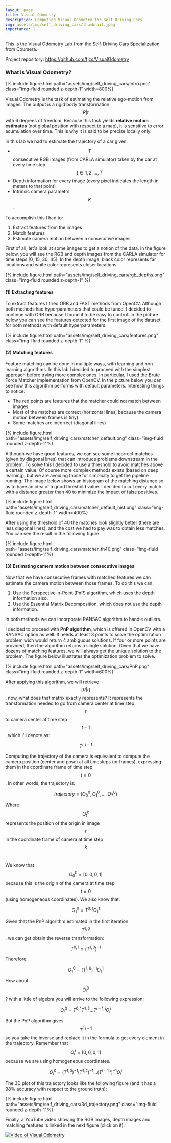 ```yaml
---
layout: page
title: Visual Odometry
description: Computing Visual Odometry for Self-Driving Cars
img: assets/img/self_driving_cars/thumbnail.jpeg
importance: 1
---
```


This is the Visual Odometry Lab from the Self-Driving Cars Specialization from Coursera.

Project repository: <https://github.com/fjzs/VisualOdometry>

### **What is Visual Odometry?**

<div class="row"><div class="col-sm mt-3 mt-md-0 text-center">
    {% include figure.html path="assets/img/self_driving_cars/Intro.png" class="img-fluid rounded z-depth-1" width=800%}
</div></div>


Visual Odometry is the task of estimating the relative ego-motion from images. The output is a rigid body transformation 
$$R|t$$ with 6 degrees of freedom. Because this task yields **relative motion estimates** (not global position with respect to a map), it is sensitive to error acumulation over time. This is why it is said to be precise locally only.


In this lab we had to estimate the trajectory of a car given:
* $$T$$ consecutive RGB images (from CARLA simulator) taken by the car at every time step $$t\in{1,2,...,T}$$
* Depth information for every image (every pixel indicates the length in meters to that point)
* Intrinsic camera parametrs $$K$$.

To accomplish this I had to:
1. Extract features from the images
2. Match features
3. Estimate camera motion between a consecutive images

First of all, let's look at some images to get a notion of the data. In the figure below, you will see the RGB and depth images from the CARLA simulator for time steps [0, 15, 30, 45]. In the depth image, black color represents far locations and white color represents closer locations.
<div class="row"><div class="col-sm mt-3 mt-md-0 text-center">
    {% include figure.html path="assets/img/self_driving_cars/rgb_depths.png" class="img-fluid rounded z-depth-1" %}
</div></div>

#### (1) Extracting features
To extract features I tried ORB and FAST methods from OpenCV. Although both methods had hyperparameters that could be tuned, I decided to continue with ORB because I found it to be easy to control. In the picture below you can see the features detected for the first image of the dataset for both methods with default hyperparameters.
<div class="row"><div class="col-sm mt-3 mt-md-0">
    {% include figure.html path="assets/img/self_driving_cars/features.png" class="img-fluid rounded z-depth-1" %}
</div></div>

#### (2) Matching features
Feature matching can be done in multiple ways, with learning and non-learning algorithms. In this lab I decided to proceed with the simplest approach before trying more complex ones. In particular, I used the Brute Force Matcher implementation from OpenCV. In the picture below you can see how this algorithm performs with default parameters. Interesting things to notice:
* The red points are features that the matcher could not match between images
* Most of the matches are correct (horizontal lines, because the camera motion between frames is tiny)
* Some matches are incorrect (diagonal lines)

<div class="row"><div class="col-sm mt-3 mt-md-0">
    {% include figure.html path="assets/img/self_driving_cars/matcher_default.png" class="img-fluid rounded z-depth-1"%}
</div></div>

Although we have good features, we can see some incorrect matches (given by diagonal lines) that can introduce problems downstream in the problem. To solve this I decided to use a threshold to avoid matches above a certain value. Of course more complex methods exists (based on deep learning), but we are avoiding those for simplicity to get the pipeline running. The image below shows an histogram of the matching distance so as to have an idea of a good threshold value. I decided to cut every match with a distance greater than 40 to minimize the impact of false positives.

<div class="row"><div class="col-sm mt-3 mt-md-0 text-center">
    {% include figure.html path="assets/img/self_driving_cars/matcher_default_hist.png" class="img-fluid rounded z-depth-1" width=400%}
</div></div>

After using the threshold of 40 the matches look slightly better (there are less diagonal lines), and the cost we had to pay was to obtain less matches. You can see the result in the following figure.

<div class="row"><div class="col-sm mt-3 mt-md-0 text-center">
    {% include figure.html path="assets/img/self_driving_cars/matcher_th40.png" class="img-fluid rounded z-depth-1"%}
</div></div>

#### (3) Estimating camera motion between consecutive images
Now that we have consecutive frames with matched features we can estimate the camera motion between those frames. To do this we can:
1. Use the Perspective-n-Point (PnP) algorithm, which uses the depth information also.
2. Use the Essential Matrix Decomposition, which does not use the depth information.

In both methods we can incorporate RANSAC algorithm to handle outliers.

I decided to proceed with **PnP algorithm**, which is offered in OpenCV with a RANSAC option as well. It needs at least 3 points to solve the optimization problem wich would return 4 ambiguous solutions. If four or more points are provided, then the algorithm returns a single solution. Given that we have dozens of matching features, we will always get the unique solution to the problem. The figure below illustrates the optimization problem to solve.
<div class="row"><div class="col-sm mt-3 mt-md-0 text-center">
    {% include figure.html path="assets/img/self_driving_cars/PnP.png" class="img-fluid rounded z-depth-1" width=600%}
</div></div>

After applying this algorithm, we will retrieve $$[R|t]$$, now, what does that matrix exactly represents?
It represents the transformation needed to go from camera center at time step $$t$$ to camera center at time step $$t-1$$, which I'll denote as:

$$T^{t, t-1}$$

Computing the trajectory of the camera is equivalent to compute the camera position (center and pose) at all timesteps (or frames), expressing them in the coordinate frame of time step $$t=0$$. In other words, the trajectory is:

$$trajectory=(O_0^0, O_1^0,...,O_T^0)$$

Where $$O_t^k$$ represents the position of the origin in image $$t$$ in the coordinate frame of camera at time step $$k$$.

We know that $$O_0^0=[0,0,0,1]$$ because this is the origin of the camera at time step $$t=0$$ (using homogeneous coordinates). We also know that:

$$O_1^0=T^{0,1}O_1^1$$

Given that the PnP algorithm estimated in the first iteration $$T^{1,0}$$, we can get obtain the reverse transformation:

$$T^{0,1}=(T^{1,0})^{-1}$$

Therefore:

$$O_1^0 =(T^{1,0})^{-1}O_1^1$$

How about $$O^0_i$$? with a little of algebra you will arrive to the following expression:

$$O_i^0 = T^{0,1}T^{1,2}...T^{i-1,i}O_i^i$$

But the PnP algorithm gives $$T^{i,i-1}$$ so you take the inverse and replace it in the formula to get every element in the trajectory. Remember that $$O_i^i=[0,0,0,1]$$ because we are using homogeneous coordinates.

$$O_i^0 = (T^{1,0})^{-1}(T^{1,2})^{-1}...(T^{i-1,i})^{-1}O_i^i$$

The 3D plot of this trajectory looks like the following figure (and it has a 98% accuracy with respect to the ground truth):
<div class="row"><div class="col-sm mt-3 mt-md-0 text-center">
    {% include figure.html path="assets/img/self_driving_cars/3d_trajectory.png" class="img-fluid rounded z-depth-1"%}
</div></div>

Finally, a YouTube video showing the RGB images, depth images and matching features is linked in the next figure (click on it):

[![Video of Visual Odometry](https://img.youtube.com/vi/F2JM57lX4nk/0.jpg)](https://www.youtube.com/watch?v=F2JM57lX4nk)